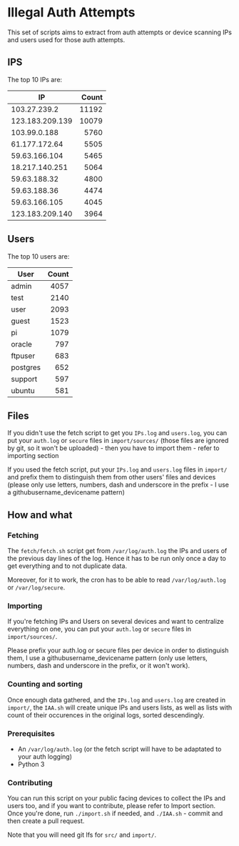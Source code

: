 # Illegal Auth Attempts

This set of scripts aims to extract from auth attempts or device scanning IPs and users used for those auth attempts.

## IPS

The top 10 IPs are:

| IP              | Count |
| --------------- | -----:|
| 103.27.239.2 | 11192 |
| 123.183.209.139 | 10079 |
| 103.99.0.188 | 5760 |
| 61.177.172.64 | 5505 |
| 59.63.166.104 | 5465 |
| 18.217.140.251 | 5064 |
| 59.63.188.32 | 4800 |
| 59.63.188.36 | 4474 |
| 59.63.166.105 | 4045 |
| 123.183.209.140 | 3964 |

## Users

The top 10 users are:

| User    | Count |
| ------- | -----:|
| admin | 4057 |
| test | 2140 |
| user | 2093 |
| guest | 1523 |
| pi | 1079 |
| oracle | 797 |
| ftpuser | 683 |
| postgres | 652 |
| support | 597 |
| ubuntu | 581 |

## Files

If you didn't use the fetch script to get you `IPs.log` and `users.log`, you can put your `auth.log` or `secure` files in `import/sources/` (those files are ignored by git, so it won't be uploaded) - then you have to import them - refer to importing section

If you used the fetch script, put your `IPs.log` and `users.log` files in `import/` and prefix them to distinguish them from other users' files and devices (please only use letters, numbers, dash and underscore in the prefix - I use a githubusername_devicename pattern)

## How and what

### Fetching

The `fetch/fetch.sh` script get from `/var/log/auth.log` the IPs and users of the previous day lines of the log. Hence it has to be run only once a day to get everything and to not duplicate data.

Moreover, for it to work, the cron has to be able to read `/var/log/auth.log` or `/var/log/secure`.

### Importing

If you're fetching IPs and Users on several devices and want to centralize everything on one, you can put your `auth.log` or `secure` files in `import/sources/`.

Please prefix your auth.log or secure files per device in order to distinguish them, I use a githubusername_devicename pattern (only use letters, numbers, dash and underscore in the prefix, or it won't work).

### Counting and sorting

Once enough data gathered, and the `IPs.log` and `users.log` are created in `import/`, the `IAA.sh` will create unique IPs and users lists, as well as lists with count of their occurences in the original logs, sorted descendingly.

### Prerequisites

- An `/var/log/auth.log` (or the fetch script will have to be adaptated to your auth logging)
- Python 3

### Contributing

You can run this script on your public facing devices to collect the IPs and users too, and if you want to contribute, please refer to Import section.
Once you're done, run `./import.sh` if needed, and `./IAA.sh` - commit and then create a pull request.

Note that you will need git lfs for `src/` and `import/`.
